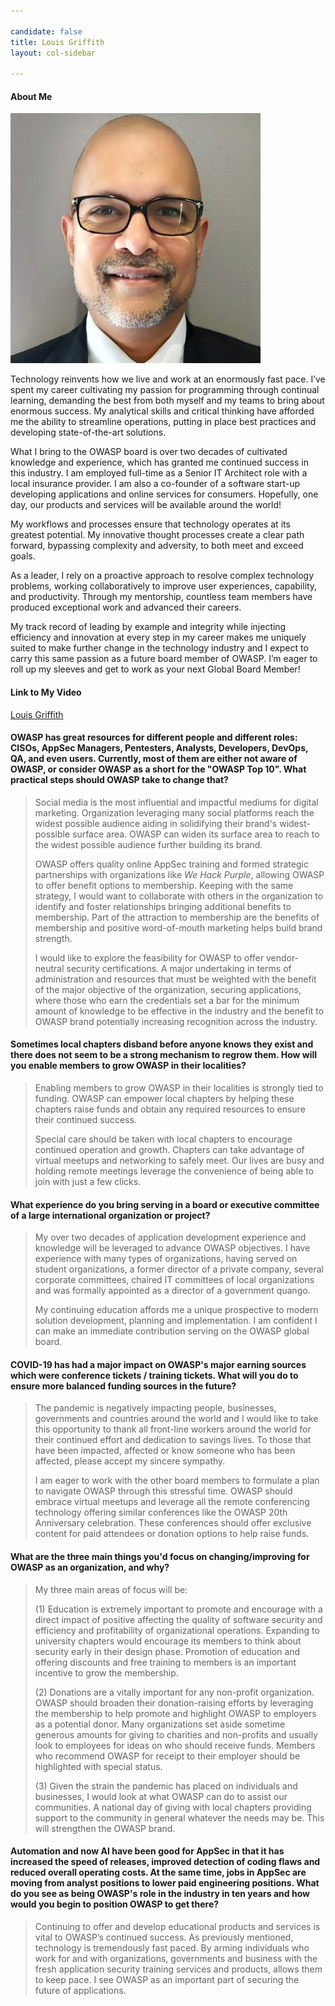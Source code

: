 ```yaml
---

candidate: false
title: Louis Griffith
layout: col-sidebar

---
```


#### About Me
![Louis Griffith](assets/images/louis_griffith.jpeg)

Technology reinvents how we live and work at an enormously fast pace. I’ve spent my career cultivating my passion for programming through continual learning, demanding the best from both myself and my teams to bring about enormous success. My analytical skills and critical thinking have afforded me the ability to streamline operations, putting in place best practices and developing state-of-the-art solutions.

What I bring to the OWASP board is over two decades of cultivated knowledge and experience, which has granted me continued success in this industry. I am employed full-time as a Senior IT Architect role with a local insurance provider. I am also a co-founder of a software start-up developing applications and online services for consumers.  Hopefully, one day, our products and services will be available around the world!

My workflows and processes ensure that technology operates at its greatest potential. My innovative thought processes create a clear path forward, bypassing complexity and adversity, to both meet and exceed goals.

As a leader, I rely on a proactive approach to resolve complex technology problems, working collaboratively to improve user experiences, capability, and productivity. Through my mentorship, countless team members have produced exceptional work and advanced their careers.

My track record of leading by example and integrity while injecting efficiency and innovation at every step in my career makes me uniquely suited to make further change in the technology industry and I expect to carry this same passion as a future board member of OWASP. 
I’m eager to roll up my sleeves and get to work as your next Global Board Member!


#### Link to My Video
[Louis Griffith](https://youtu.be/mzrJiTR5Nug)

#### OWASP has great resources for different people and different roles: CISOs, AppSec Managers, Pentesters, Analysts, Developers, DevOps, QA, and even users. Currently, most of them are either not aware of OWASP, or consider OWASP as a short for the "OWASP Top 10". What practical steps should OWASP take to change that?

>Social media is the most influential and impactful mediums for digital marketing. Organization leveraging many social platforms reach the widest possible audience aiding in solidifying their brand's widest-possible surface area. OWASP can widen its surface area to reach to the widest possible audience further building its brand.
>
>OWASP offers quality online AppSec training and formed strategic partnerships with organizations like _We Hack Purple_, allowing OWASP to offer benefit options to membership.  Keeping with the same strategy, I would want to collaborate with others in the organization to identify and foster relationships bringing additional benefits to membership.  Part of the attraction to membership are the benefits of membership and positive word-of-mouth marketing helps build brand strength.
>
>I would like to explore the feasibility for OWASP to offer vendor-neutral security certifications.  A major undertaking in terms of administration and resources that must be weighted with the benefit of the major objective of the organization, securing applications, where those who earn the credentials set a bar for the minimum amount of knowledge to be effective in the industry and the benefit to OWASP brand potentially increasing recognition across the industry.


#### Sometimes local chapters disband before anyone knows they exist and there does not seem to be a strong mechanism to regrow them. How will you enable members to grow OWASP in their localities?

>Enabling members to grow OWASP in their localities is strongly tied to funding. OWASP can empower local chapters by helping these chapters raise funds and obtain any required resources to ensure their continued success.   
>
>Special care should be taken with local chapters to encourage continued operation and growth. Chapters can take advantage of virtual meetups and networking to safely meet.  Our lives are busy and holding remote meetings leverage the convenience of being able to join with just a few clicks.


#### What experience do you bring serving in a board or executive committee of a large international organization or project?

>My over two decades of application development experience and knowledge will be leveraged to advance OWASP objectives.  I have experience with many types of organizations, having served on student organizations, a former director of a private company, several corporate committees, chaired IT committees of local organizations and was formally appointed as a director of a government quango.
>
>My continuing education affords me a unique prospective to modern solution development, planning and implementation.  I am confident I can make an immediate contribution serving on the OWASP global board.


#### COVID-19 has had a major impact on OWASP's major earning sources which were conference tickets / training tickets. What will you do to ensure more balanced funding sources in the future?

>The pandemic is negatively impacting people, businesses, governments and countries around the world and I would like to take this opportunity to thank all front-line workers around the world for their continued effort and dedication to savings lives.  To those that have been impacted, affected or know someone who has been affected, please accept my sincere sympathy.
>
>I am eager to work with the other board members to formulate a plan to navigate OWASP through this stressful time. OWASP should embrace virtual meetups and leverage all the remote conferencing technology offering similar conferences like the OWASP 20th Anniversary celebration.  These conferences should offer exclusive content for paid attendees or donation options to help raise funds.


#### What are the three main things you'd focus on changing/improving for OWASP as an organization, and why?

>My three main areas of focus will be:
>
>(1) Education is extremely important to promote and encourage with a direct impact of positive affecting the quality of software security and efficiency and profitability of organizational operations. Expanding to university chapters would encourage its members to think about security early in their design phase. Promotion of education and offering discounts and free training to members is an important incentive to grow the membership.  
>
>(2) Donations are a vitally important for any non-profit organization.  OWASP should broaden their donation-raising efforts by leveraging the membership to help promote and highlight OWASP to employers as a potential donor.  Many organizations set aside sometime generous amounts for giving to charities and non-profits and usually look to employees for ideas on who should receive funds.  Members who recommend OWASP for receipt to their employer should be highlighted with special status.
>
>(3) Given the strain the pandemic has placed on individuals and businesses, I would look at what OWASP can do to assist our communities.  A national day of giving with local chapters providing support to the community in general whatever the needs may be.  This will strengthen the OWASP brand.


#### Automation and now AI have been good for AppSec in that it has increased the speed of releases, improved detection of coding flaws and reduced overall operating costs. At the same time, jobs in AppSec are moving from analyst positions to lower paid engineering positions. What do you see as being OWASP's role in the industry in ten years and how would you begin to position OWASP to get there?

>Continuing to offer and develop educational products and services is vital to OWASP’s continued success. As previously mentioned, technology is tremendously fast paced.  By arming individuals who work for and with organizations, governments and business with the fresh application security training services and products, allows them to keep pace. I see OWASP as an important part of securing the future of applications.

